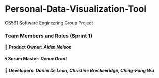 # Personal-Data-Visualization-Tool
CS561 Software Engineering Group Project


### Team Members and Roles (Sprint 1)
#### :dog: Product Owner: *Aiden Nelson*
#### :cyclone: Scrum Master: *Denue Grant*
#### :hammer: Developers: *Daniel De Leon, Christine Breckenridge, Ching-Fang Wu*

